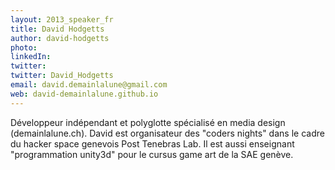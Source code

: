 ```yaml
---
layout: 2013_speaker_fr
title: David Hodgetts
author: david-hodgetts
photo:
linkedIn:
twitter: 
twitter: David_Hodgetts
email: david.demainlalune@gmail.com
web: david-demainlalune.github.io
---
```


Développeur indépendant et polyglotte spécialisé en media design (demainlalune.ch).
David est organisateur des "coders nights" dans le cadre du hacker space genevois Post Tenebras Lab.
Il est aussi enseignant "programmation unity3d" pour le cursus game art de la SAE genève.
